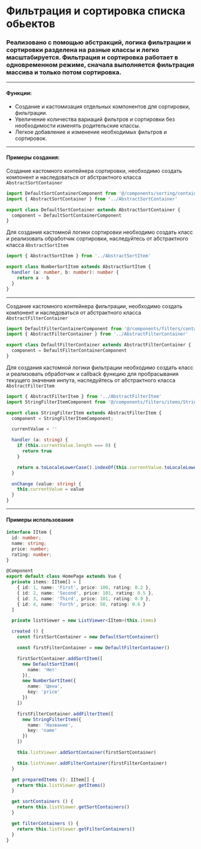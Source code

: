 # Фильтрация и сортировка списка обьектов

### Реализовано с помощью абстракций, логика фильтрации и сортировки разделена на разные классы и легко масштабируется. Фильтрация и сортировка работает в одновременном режиме, сначала выполняется фильтрация массива и только потом сортировка.

---

#### Функции:

- Создание и кастомизация отдельных компонентов для сортировки, фильтрации.
- Увеличение количества вариаций фильтров и сортировки без необходимости изменять родительские классы.
-  Легкое добавление и изменение необходимых фильтров и сортировок.

---

#### Примеры создания:

Создание кастомного контейнера сортировки, необходимо создать компонент и наследоваться от абcтрактного класса `AbstractSortContainer`

```ts
import DefaultSortContainerComponent from '@/components/sorting/containers/DefaultSortContainerComponent.vue'
import { AbstractSortContainer } from '../AbstractSortContainer'

export class DefaultSortContainer extends AbstractSortContainer {
  component = DefaultSortContainerComponent
}
```

Для создания кастомной логики сортировки необходимо создать класс и реализовать обработчик сортировки, наследуйтесь от абстрактного класса `AbstractSortItem`

```ts
import { AbstractSortItem } from '../AbstractSortItem'

export class NumberSortItem extends AbstractSortItem {
  handler (a: number, b: number): number {
    return a - b
  }
}
```

---

Создание кастомного контейнера фильтрации, необходимо создать компонент и наследоваться от абcтрактного класса `AbstractFilterContainer`

```ts
import DefaultFilterContainerComponent from '@/components/filters/containers/DefaultFilterContainerComponent.vue'
import { AbstractFilterContainer } from '../AbstractFilterContainer'

export class DefaultFilterContainer extends AbstractFilterContainer {
  component = DefaultFilterContainerComponent
}
```

Для создания кастомной логики фильтрации необходимо создать класс и реализовать обработчик и callback функцию для пробрасывания текущего значения инпута, наследуйтесь от абстрактного класса `AbstractFilterItem`

```ts
import { AbstractFilterItem } from '../AbstractFilterItem'
import StringFilterItemComponent from '@/components/filters/items/StringFilterItemComponent.vue'

export class StringFilterItem extends AbstractFilterItem {
  component = StringFilterItemComponent;

  currentValue = ''

  handler (a: string) {
    if (this.currentValue.length === 0) {
      return true
    }

    return a.toLocaleLowerCase().indexOf(this.currentValue.toLocaleLowerCase()) > -1
  }

  onChange (value: string) {
    this.currentValue = value
  }
}
```

---

#### Примеры использования

```ts
interface IItem {
  id: number;
  name: string;
  price: number;
  rating: number;
}

@Component
export default class HomePage extends Vue {
  private items: IItem[] = [
    { id: 1, name: 'First', price: 100, rating: 0.2 },
    { id: 2, name: 'Second', price: 101, rating: 0.5 },
    { id: 3, name: 'Third', price: 101, rating: 0.9 },
    { id: 4, name: 'Forth', price: 50, rating: 0.6 }
  ]

  private listViewer = new ListViewer<IItem>(this.items)

  created () {
    const firstSortContainer = new DefaultSortContainer()

    const firstFilterContainer = new DefaultFilterContainer()

    firstSortContainer.addSortItem([
      new DefaultSortItem({
        name: 'Нет'
      }),
      new NumberSortItem({
        name: 'Цена',
        key: 'price'
      })
    ])

    firstFilterContainer.addFilterItem([
      new StringFilterItem({
        name: 'Название',
        key: 'name'
      })
    ])

    this.listViewer.addSortContainer(firstSortContainer)

    this.listViewer.addFilterContainer(firstFilterContainer)
  }

  get preparedItems (): IItem[] {
    return this.listViewer.getItems()
  }

  get sortContainers () {
    return this.listViewer.getSortContainers()
  }

  get filterContainers () {
    return this.listViewer.getFilterContainers()
  }
}
```